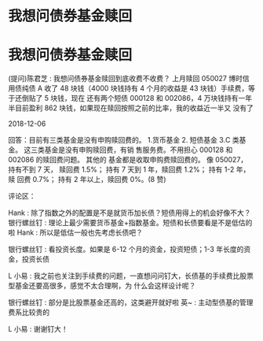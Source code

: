 # 我想问债券基金赎回

# 我想问债券基金赎回

(提问)陈君芝 : 我想问债券基金赎回到底收费不收费？ 上月赎回 050027 博时信用债纯债 A 收了 48 块钱（4000 块钱持有 4 个月的收益是 43 块钱）手续费，等于还倒贴了 5 块钱，现在 还有两个短债 000128 和 002086，4 万块钱持有一年半目前盈利 862 块钱，如果现在赎回按照之前的比率，我的收益近一半又 没有了

2018-12-06

回答：目前有三类基金是没有申购赎回费的。 1.货币基金 2\. 短债基金 3.C 类基金。 这三类基金是没有申购赎回费，有销 售服务费。不用担心 000128 和 002086 的赎回费问题。 其他的 基金都是收取申购费赎回费的。 像 050027， 持有不到 7 天， 赎回费 1.5%； 持有 7 天到 1 年，赎回费 1.2%； 持有 1-2 年，赎 回费 0.7%； 持有 2 年以上，赎回费 0%。(8 赞)

评论区：

Hank : 除了指数之外的配置是不是就货币加长债？短债用得上的机会好像不大？ 银行螺丝钉 : 理论上最少需要货币基金+指数基金。短债和长债要看是不是低估的啦 Hank : 所以是低估一般也先考虑长债吧？

银行螺丝钉 : 看投资长度。如果是 6-12 个月的资金，投资短债；1-3 年长度的资金，投资长债

L 小易 : 我之前也关注到手续费的问题，一直想问问钉大，长债基的手续费比股票型基金还要高很多，感觉不太合理啊，为 什么会这样设计呢？

银行螺丝钉 : 部分是比股票基金还高的，这类避开就好啦 英~ : 主动型债基的管理费系比较贵的

L 小易 : 谢谢钉大！